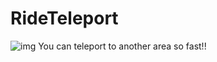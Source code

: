 # RideTeleport
![img](https://github.com/OtorisanVardo/RideTeleport/blob/master/utils/logo.png)
You can teleport to another area so fast!!
